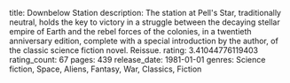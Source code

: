 title: Downbelow Station
description: The station at Pell's Star, traditionally neutral, holds the key to victory in a struggle between the decaying stellar empire of Earth and the rebel forces of the colonies, in a twentieth anniversary edition, complete with a special introduction by the author, of the classic science fiction novel. Reissue.
rating: 3.41044776119403
rating_count: 67
pages: 439
release_date: 1981-01-01
genres: Science fiction, Space, Aliens, Fantasy, War, Classics, Fiction